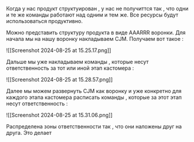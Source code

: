 Когда у нас продукт структуирован , у нас не получиттся так , что одни и те же команды работают над одним и тем же. Все ресурсы будут использоваться продуктивно. 

Можно представить структуру продукта в виде AAARRR воронки. Для начала мы на нашу воронку накладываем CJM. Получаем вот такое : 

![[Screenshot 2024-08-25 at 15.25.17.png]]

Дальше мы уже накладываем команды , которые несут ответственность за тот или иной этап кастомера : 

![[Screenshot 2024-08-25 at 15.28.57.png]]


Далее мы можем развернуть CJM как воронку и уже конкретно для каждого этапа кастомера расписать команды , которые за этот этап несут ответственность : 

![[Screenshot 2024-08-25 at 15.31.06.png]]

Распределена зоны ответственности так , что они наложены друг на друга. Это делает